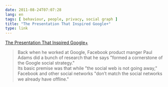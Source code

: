 ```yaml
---
date: 2011-08-24T07:07:28
lang: en
tags: [ behaviour, people, privacy, social graph ]
title: "The Presentation That Inspired Google+"
type: link
---
```


[The Presentation That Inspired
Google+](http://www.businessinsider.com/heres-the-presentation-that-inspired-google-2011-7)

> Back when he worked at Google, Facebook product manger Paul Adams did
> a bunch of research that he says "formed a cornerstone of the Google
> social strategy."\
> Its basic premise was that while "the social web is not going away,"
> Facebook and other social networks  \"donʼt match the social networks
> we already have ofﬂine."

